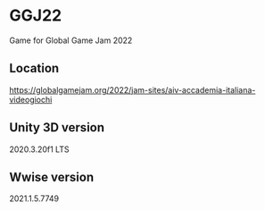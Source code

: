 # GGJ22
Game for Global Game Jam 2022

## Location
https://globalgamejam.org/2022/jam-sites/aiv-accademia-italiana-videogiochi

## Unity 3D version
2020.3.20f1 LTS

## Wwise version
2021.1.5.7749
